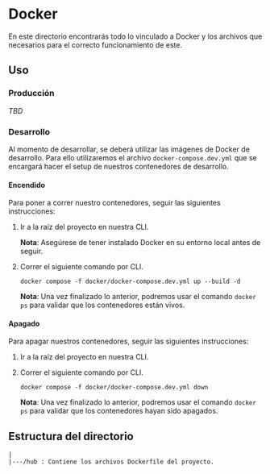 # Docker

En este directorio encontrarás todo lo vinculado a Docker y los archivos que necesarios para el correcto funcionamiento de este.

## Uso

### Producción

*TBD*

### Desarrollo

Al momento de desarrollar, se deberá utilizar las imágenes de Docker de desarrollo. Para ello utilizaremos el archivo `docker-compose.dev.yml` que se encargará hacer el setup de nuestros contenedores de desarrollo.

#### Encendido

Para poner a correr nuestro contenedores, seguir las siguientes instrucciones:
1. Ir a la raíz del proyecto en nuestra CLI.

    **Nota**: Asegúrese de tener instalado Docker en su entorno local antes de seguir.

2. Correr el siguiente comando por CLI.

    ```docker compose -f docker/docker-compose.dev.yml up --build -d```

   **Nota**: Una vez finalizado lo anterior, podremos usar el comando `docker ps` para validar que los contenedores están vivos.

#### Apagado

Para apagar nuestros contenedores, seguir las siguientes instrucciones:

1. Ir a la raíz del proyecto en nuestra CLI.

2. Correr el siguiente comando por CLI.

    ```docker compose -f docker/docker-compose.dev.yml down```

   **Nota**: Una vez finalizado lo anterior, podremos usar el comando `docker ps` para validar que los contenedores hayan sido apagados.

## Estructura del directorio

```
|
|---/hub : Contiene los archivos Dockerfile del proyecto.

```
